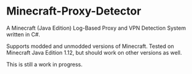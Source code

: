 # Minecraft-Proxy-Detector
A Minecraft (Java Edition) Log-Based Proxy and VPN Detection System written in C#.

Supports modded and unmodded versions of Minecraft. Tested on Minecraft Java Edition 1.12, but should work on other versions as well.

This is still a work in progress.
